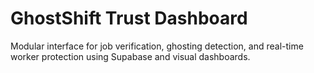 # GhostShift Trust Dashboard

Modular interface for job verification, ghosting detection, and real-time worker protection using Supabase and visual dashboards.
